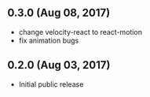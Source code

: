 ## 0.3.0 (Aug 08, 2017)

* change velocity-react to react-motion
* fix animation bugs

## 0.2.0 (Aug 03, 2017)

* Initial public release